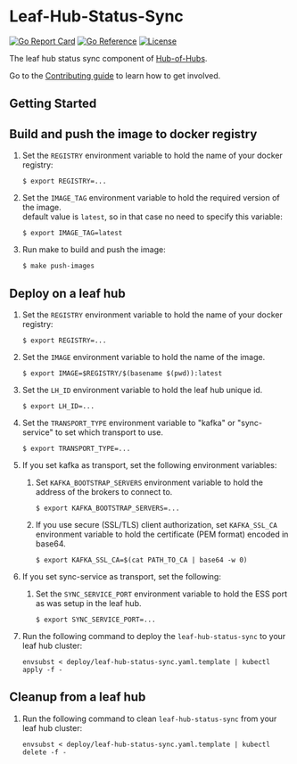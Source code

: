 [comment]: # ( Copyright Contributors to the Open Cluster Management project )

# Leaf-Hub-Status-Sync

[![Go Report Card](https://goreportcard.com/badge/github.com/stolostron/leaf-hub-status-sync)](https://goreportcard.com/report/github.com/stolostron/leaf-hub-status-sync)
[![Go Reference](https://pkg.go.dev/badge/github.com/stolostron/leaf-hub-status-sync.svg)](https://pkg.go.dev/github.com/stolostron/leaf-hub-status-sync)
[![License](https://img.shields.io/github/license/stolostron/leaf-hub-status-sync)](/LICENSE)

The leaf hub status sync component of [Hub-of-Hubs](https://github.com/stolostron/hub-of-hubs).

Go to the [Contributing guide](CONTRIBUTING.md) to learn how to get involved.

## Getting Started

## Build and push the image to docker registry

1.  Set the `REGISTRY` environment variable to hold the name of your docker registry:
    ```
    $ export REGISTRY=...
    ```

1.  Set the `IMAGE_TAG` environment variable to hold the required version of the image.  
    default value is `latest`, so in that case no need to specify this variable:
    ```
    $ export IMAGE_TAG=latest
    ```

1.  Run make to build and push the image:
    ```
    $ make push-images
    ```

## Deploy on a leaf hub

1.  Set the `REGISTRY` environment variable to hold the name of your docker registry:
    ```
    $ export REGISTRY=...
    ```

1.  Set the `IMAGE` environment variable to hold the name of the image.

    ```
    $ export IMAGE=$REGISTRY/$(basename $(pwd)):latest
    ```

1.  Set the `LH_ID` environment variable to hold the leaf hub unique id.
    ```
    $ export LH_ID=...
    ```

1. Set the `TRANSPORT_TYPE` environment variable to "kafka" or "sync-service" to set which transport to use.
    ```
    $ export TRANSPORT_TYPE=...
    ```

1. If you set kafka as transport, set the following environment variables:
    1. Set `KAFKA_BOOTSTRAP_SERVERS` environment variable to hold the
       address of the brokers to connect to.
       ```
       $ export KAFKA_BOOTSTRAP_SERVERS=...
       ```

    1. If you use secure (SSL/TLS) client authorization, set `KAFKA_SSL_CA` environment variable to hold the
       certificate (PEM format) encoded in base64.
       ```
       $ export KAFKA_SSL_CA=$(cat PATH_TO_CA | base64 -w 0)
       ```

1. If you set sync-service as transport, set the following:
    1.  Set the `SYNC_SERVICE_PORT` environment variable to hold the ESS port as was setup in the leaf hub.
        ```
        $ export SYNC_SERVICE_PORT=...
        ```

1.  Run the following command to deploy the `leaf-hub-status-sync` to your leaf hub cluster:
    ```
    envsubst < deploy/leaf-hub-status-sync.yaml.template | kubectl apply -f -
    ```

## Cleanup from a leaf hub

1.  Run the following command to clean `leaf-hub-status-sync` from your leaf hub cluster:
    ```
    envsubst < deploy/leaf-hub-status-sync.yaml.template | kubectl delete -f -
    ```
